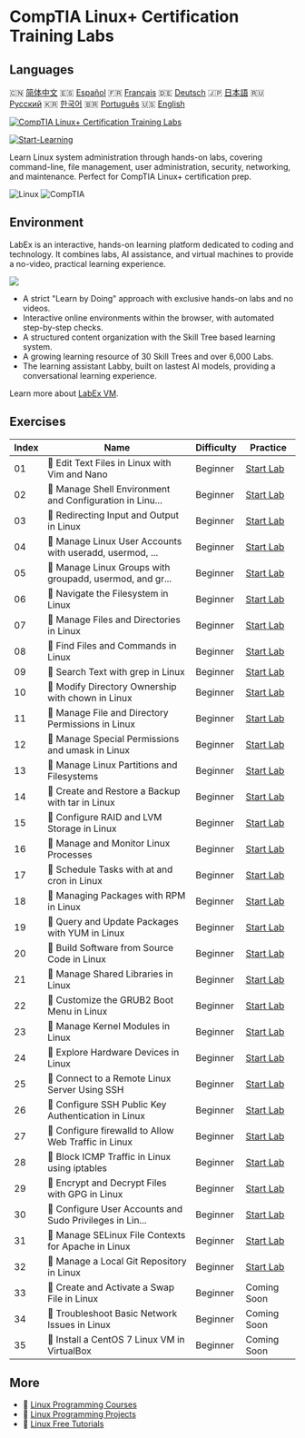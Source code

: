 # CompTIA Linux+ Certification Training Labs

## Languages

🇨🇳 [简体中文](README_zh.md) 🇪🇸 [Español](README_es.md) 🇫🇷 [Français](README_fr.md) 🇩🇪 [Deutsch](README_de.md) 🇯🇵 [日本語](README_ja.md) 🇷🇺 [Русский](README_ru.md) 🇰🇷 [한국어](README_ko.md) 🇧🇷 [Português](README_pt.md) 🇺🇸 [English](README.md) 

[![CompTIA Linux+ Certification Training Labs](https://cover-creator.labex.io/comptia-linux-plus-training-labs.png)](https://labex.io/courses/comptia-linux-plus-training-labs)

[![Start-Learning](https://img.shields.io/badge/Start-Learning-whitesmoke?style=for-the-badge)](https://labex.io/courses/comptia-linux-plus-training-labs)

Learn Linux system administration through hands-on labs, covering command-line, file management, user administration, security, networking, and maintenance. Perfect for CompTIA Linux+ certification prep.

![Linux](https://img.shields.io/badge/Linux-whitesmoke?style=for-the-badge&logo=linux)
![CompTIA](https://img.shields.io/badge/CompTIA-whitesmoke?style=for-the-badge&logo=comptia)


## Environment

LabEx is an interactive, hands-on learning platform dedicated to coding and technology. It combines labs, AI assistance, and virtual machines to provide a no-video, practical learning experience.

![](https://tutorial-screenshot.getvm.io/images/vm-1725247253.png)

- A strict "Learn by Doing" approach with exclusive hands-on labs and no videos.
- Interactive online environments within the browser, with automated step-by-step checks.
- A structured content organization with the Skill Tree based learning system.
- A growing learning resource of 30 Skill Trees and over 6,000 Labs.
- The learning assistant Labby, built on lastest AI models, providing a conversational learning experience.

Learn more about [LabEx VM](https://support.labex.io/using-labex/virtual-machine).

## Exercises

|   Index | Name                                                     | Difficulty   | Practice                                                                                                                                    |
|---------|----------------------------------------------------------|--------------|---------------------------------------------------------------------------------------------------------------------------------------------|
|      01 | 📖 Edit Text Files in Linux with Vim and Nano            | Beginner     | <a target='_blank' href='https://labex.io/tutorials/linux-edit-text-files-in-linux-with-vim-and-nano-591076'>Start Lab</a>                  |
|      02 | 📖 Manage Shell Environment and Configuration in Linu... | Beginner     | <a target='_blank' href='https://labex.io/tutorials/linux-manage-shell-environment-and-configuration-in-linux-590838'>Start Lab</a>         |
|      03 | 📖 Redirecting Input and Output in Linux                 | Beginner     | <a target='_blank' href='https://labex.io/tutorials/linux-redirecting-input-and-output-in-linux-590840'>Start Lab</a>                       |
|      04 | 📖 Manage Linux User Accounts with useradd, usermod, ... | Beginner     | <a target='_blank' href='https://labex.io/tutorials/linux-manage-linux-user-accounts-with-useradd-usermod-and-userdel-590837'>Start Lab</a> |
|      05 | 📖 Manage Linux Groups with groupadd, usermod, and gr... | Beginner     | <a target='_blank' href='https://labex.io/tutorials/linux-manage-linux-groups-with-groupadd-usermod-and-groupdel-590836'>Start Lab</a>      |
|      06 | 📖 Navigate the Filesystem in Linux                      | Beginner     | <a target='_blank' href='https://labex.io/tutorials/linux-navigate-the-filesystem-in-linux-590971'>Start Lab</a>                            |
|      07 | 📖 Manage Files and Directories in Linux                 | Beginner     | <a target='_blank' href='https://labex.io/tutorials/linux-manage-files-and-directories-in-linux-590835'>Start Lab</a>                       |
|      08 | 📖 Find Files and Commands in Linux                      | Beginner     | <a target='_blank' href='https://labex.io/tutorials/linux-find-files-and-commands-in-linux-590834'>Start Lab</a>                            |
|      09 | 📖 Search Text with grep in Linux                        | Beginner     | <a target='_blank' href='https://labex.io/tutorials/linux-search-text-with-grep-in-linux-590841'>Start Lab</a>                              |
|      10 | 📖 Modify Directory Ownership with chown in Linux        | Beginner     | <a target='_blank' href='https://labex.io/tutorials/linux-modify-directory-ownership-with-chown-in-linux-590847'>Start Lab</a>              |
|      11 | 📖 Manage File and Directory Permissions in Linux        | Beginner     | <a target='_blank' href='https://labex.io/tutorials/linux-manage-file-and-directory-permissions-in-linux-590844'>Start Lab</a>              |
|      12 | 📖 Manage Special Permissions and umask in Linux         | Beginner     | <a target='_blank' href='https://labex.io/tutorials/linux-manage-special-permissions-and-umask-in-linux-590846'>Start Lab</a>               |
|      13 | 📖 Manage Linux Partitions and Filesystems               | Beginner     | <a target='_blank' href='https://labex.io/tutorials/linux-manage-linux-partitions-and-filesystems-590845'>Start Lab</a>                     |
|      14 | 📖 Create and Restore a Backup with tar in Linux         | Beginner     | <a target='_blank' href='https://labex.io/tutorials/linux-create-and-restore-a-backup-with-tar-in-linux-590843'>Start Lab</a>               |
|      15 | 📖 Configure RAID and LVM Storage in Linux               | Beginner     | <a target='_blank' href='https://labex.io/tutorials/linux-configure-raid-and-lvm-storage-in-linux-590842'>Start Lab</a>                     |
|      16 | 📖 Manage and Monitor Linux Processes                    | Beginner     | <a target='_blank' href='https://labex.io/tutorials/linux-manage-and-monitor-linux-processes-590864'>Start Lab</a>                          |
|      17 | 📖 Schedule Tasks with at and cron in Linux              | Beginner     | <a target='_blank' href='https://labex.io/tutorials/linux-schedule-tasks-with-at-and-cron-in-linux-590870'>Start Lab</a>                    |
|      18 | 📖 Managing Packages with RPM in Linux                   | Beginner     | <a target='_blank' href='https://labex.io/tutorials/rhel-managing-packages-with-rpm-in-linux-590868'>Start Lab</a>                          |
|      19 | 📖 Query and Update Packages with YUM in Linux           | Beginner     | <a target='_blank' href='https://labex.io/tutorials/rhel-query-and-update-packages-with-yum-in-linux-590869'>Start Lab</a>                  |
|      20 | 📖 Build Software from Source Code in Linux              | Beginner     | <a target='_blank' href='https://labex.io/tutorials/linux-build-software-from-source-code-in-linux-590853'>Start Lab</a>                    |
|      21 | 📖 Manage Shared Libraries in Linux                      | Beginner     | <a target='_blank' href='https://labex.io/tutorials/linux-manage-shared-libraries-in-linux-590867'>Start Lab</a>                            |
|      22 | 📖 Customize the GRUB2 Boot Menu in Linux                | Beginner     | <a target='_blank' href='https://labex.io/tutorials/linux-customize-the-grub2-boot-menu-in-linux-590859'>Start Lab</a>                      |
|      23 | 📖 Manage Kernel Modules in Linux                        | Beginner     | <a target='_blank' href='https://labex.io/tutorials/linux-manage-kernel-modules-in-linux-590865'>Start Lab</a>                              |
|      24 | 📖 Explore Hardware Devices in Linux                     | Beginner     | <a target='_blank' href='https://labex.io/tutorials/linux-explore-hardware-devices-in-linux-590861'>Start Lab</a>                           |
|      25 | 📖 Connect to a Remote Linux Server Using SSH            | Beginner     | <a target='_blank' href='https://labex.io/tutorials/linux-connect-to-a-remote-linux-server-using-ssh-590857'>Start Lab</a>                  |
|      26 | 📖 Configure SSH Public Key Authentication in Linux      | Beginner     | <a target='_blank' href='https://labex.io/tutorials/linux-configure-ssh-public-key-authentication-in-linux-590855'>Start Lab</a>            |
|      27 | 📖 Configure firewalld to Allow Web Traffic in Linux     | Beginner     | <a target='_blank' href='https://labex.io/tutorials/linux-configure-firewalld-to-allow-web-traffic-in-linux-590854'>Start Lab</a>           |
|      28 | 📖 Block ICMP Traffic in Linux using iptables            | Beginner     | <a target='_blank' href='https://labex.io/tutorials/linux-block-icmp-traffic-in-linux-using-iptables-590852'>Start Lab</a>                  |
|      29 | 📖 Encrypt and Decrypt Files with GPG in Linux           | Beginner     | <a target='_blank' href='https://labex.io/tutorials/linux-encrypt-and-decrypt-files-with-gpg-in-linux-590860'>Start Lab</a>                 |
|      30 | 📖 Configure User Accounts and Sudo Privileges in Lin... | Beginner     | <a target='_blank' href='https://labex.io/tutorials/linux-configure-user-accounts-and-sudo-privileges-in-linux-590856'>Start Lab</a>        |
|      31 | 📖 Manage SELinux File Contexts for Apache in Linux      | Beginner     | <a target='_blank' href='https://labex.io/tutorials/linux-manage-selinux-file-contexts-for-apache-in-linux-590866'>Start Lab</a>            |
|      32 | 📖 Manage a Local Git Repository in Linux                | Beginner     | <a target='_blank' href='https://labex.io/tutorials/linux-manage-a-local-git-repository-in-linux-590863'>Start Lab</a>                      |
|      33 | 📖 Create and Activate a Swap File in Linux              | Beginner     | Coming Soon                                                                                                                                 |
|      34 | 📖 Troubleshoot Basic Network Issues in Linux            | Beginner     | Coming Soon                                                                                                                                 |
|      35 | 📖 Install a CentOS 7 Linux VM in VirtualBox             | Beginner     | Coming Soon                                                                                                                                 |

## More

- 🔗 [Linux Programming Courses](https://github.com/labex-labs/awesome-programming-courses)
- 🔗 [Linux Programming Projects](https://github.com/labex-labs/awesome-programming-projects)
- 🔗 [Linux Free Tutorials](https://github.com/labex-labs/linux-free-tutorials)


